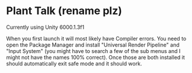 # Plant Talk (rename plz)

Currently using Unity 6000.1.3f1

When you first launch it will most likely have Compiler errors. You need to open the Package Manager and install "Universal Render Pipeline" and "Input System" (you might have to search a few of the sub menus and I might not have the names 100% correct). Once those are both installed it should automatically exit safe mode and it should work.
